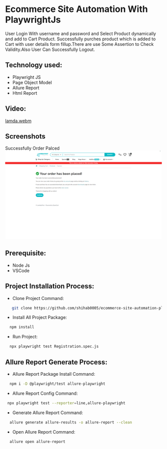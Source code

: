 # Ecommerce Site Automation With PlaywrightJs
User Login With username and password and Select Product dynamically and add to Cart Product.
Successfully purches product which is added to Cart with user details form fillup.There are use Some Assertion 
to Check Validity.Also User Can Successfully Logout.

## Technology used:
- Playwright JS
- Page Object Model
- Allure Report
- Html Report

## Video:

[lamda.webm](https://github.com/shihab0005/automation-playwright-js-order-product-ecommerce/assets/41753677/56015d02-6e51-458d-a83b-47342f49f578)


## Screenshots 
Successfully Order Palced
![App Screenshot](https://github.com/shihab0005/automation-playwright-js-order-product-ecommerce/blob/main/output/test-finished-1.png?raw=true)

## Prerequisite:
- Node Js
- VSCode
  
## Project Installation Process:

- Clone Project Command:
```bash
   git clone https://github.com/shihab0005/ecommerce-site-automation-playwrightJS-page-object-model-allure-reports.git 
```
- Install All Project Package:
```bash
  npm install  
```
- Run Project:
```bash
  npx playwright test Registration.spec.js
```

## Allure Report Generate Process:

- Allure Report Package Install Command:
```bash
  npm i -D @playwright/test allure-playwright
```
- Allure Report Config Command:
```bash
 npx playwright test --reporter=line,allure-playwright  
```
- Generate Allure Report Command:
```bash
  allure generate allure-results -o allure-report --clean
```
- Open Allure Report Command:
```bash
  allure open allure-report
```




